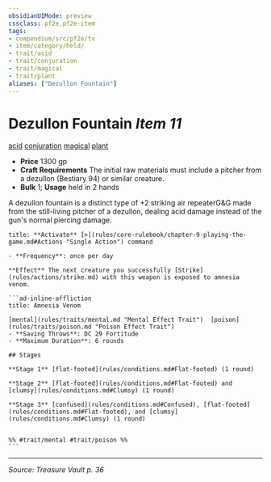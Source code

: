 ```yaml
---
obsidianUIMode: preview
cssclass: pf2e,pf2e-item
tags:
- compendium/src/pf2e/tv
- item/category/held/
- trait/acid
- trait/conjuration
- trait/magical
- trait/plant
aliases: ["Dezullon Fountain"]
---
```

# Dezullon Fountain *Item 11*  
[acid](rules/traits/acid.md "Acid Energy & Element Trait")  [conjuration](rules/traits/conjuration.md "Conjuration School Trait")  [magical](rules/traits/magical.md "Magical Item Trait")  [plant](rules/traits/plant.md "Plant Creature Type Trait")  

- **Price** 1300 gp
- **Craft Requirements** The initial raw materials must include a pitcher from a dezullon (Bestiary 94) or similar creature.
- **Bulk** 1; **Usage** held in 2 hands

A dezullon fountain is a distinct type of +2 striking air repeaterG&G made from the still-living pitcher of a dezullon, dealing acid damage instead of the gun's normal piercing damage.

````ad-embed-ability
title: **Activate** [>](rules/core-rulebook/chapter-9-playing-the-game.md#Actions "Single Action") command

- **Frequency**: once per day

**Effect** The next creature you successfully [Strike](rules/actions/strike.md) with this weapon is exposed to amnesia venom.

```ad-inline-affliction
title: Amnesia Venom

[mental](rules/traits/mental.md "Mental Effect Trait")  [poison](rules/traits/poison.md "Poison Effect Trait")  
- **Saving Throws**: DC 29 Fortitude
- **Maximum Duration**: 6 rounds

## Stages

**Stage 1** [flat-footed](rules/conditions.md#Flat-footed) (1 round)

**Stage 2** [flat-footed](rules/conditions.md#Flat-footed) and [clumsy](rules/conditions.md#Clumsy) (1 round)

**Stage 3** [confused](rules/conditions.md#Confused), [flat-footed](rules/conditions.md#Flat-footed), and [clumsy](rules/conditions.md#Clumsy) (1 round)


%% #trait/mental #trait/poison %%
```
````


---
*Source: Treasure Vault p. 36*